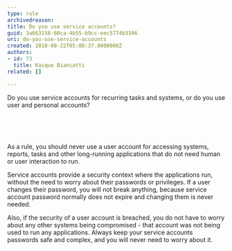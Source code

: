 ```yaml
---
type: rule
archivedreason: 
title: Do you use service accounts?
guid: 3a663158-60ca-4b55-b9cc-eec5774b3346
uri: do-you-use-service-accounts
created: 2018-08-22T05:08:37.0000000Z
authors:
- id: 73
  title: Kaique Biancatti
related: []

---
```



Do you use service accounts for recurring tasks and systems, or do you use user and personal accounts?<br>
<br><excerpt class='endintro'></excerpt><br>
<p><br></p><p>​As a rule, you should never use a user account for accessing systems, reports, tasks and other long-running&#160;applications that do not need human or user interaction to run.</p><p>Service accounts provide a security context where the applications run, without the need to worry about their passwords or privileges. If a user changes their password, you will not break anything, because service account password normally does not expire and changing them is never needed. <br></p><p>Also, if the security of a user account is breached, you do not have to worry about any other systems being compromised - that account was not being used to run any applications. Always keep your service accounts passwords safe and complex, and you will never need to worry about it.​</p>


